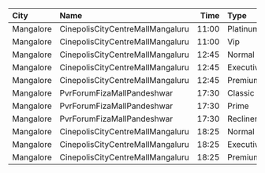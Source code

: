 | City      | Name                             |  Time | Type      | Price | Capacity | Booked |
| :-------- | :------------------------------- | ----: | :-------- | ----: | -------: | -----: |
| Mangalore | CinepolisCityCentreMallMangaluru | 11:00 | Platinum  |  150₹ |       24 |      0 |
| Mangalore | CinepolisCityCentreMallMangaluru | 11:00 | Vip       |  200₹ |        9 |      1 |
| Mangalore | CinepolisCityCentreMallMangaluru | 12:45 | Normal    |  150₹ |       13 |      0 |
| Mangalore | CinepolisCityCentreMallMangaluru | 12:45 | Executive |  150₹ |       67 |      0 |
| Mangalore | CinepolisCityCentreMallMangaluru | 12:45 | Premium   |  150₹ |       29 |      0 |
| Mangalore | PvrForumFizaMallPandeshwar       | 17:30 | Classic   |  112₹ |       48 |      0 |
| Mangalore | PvrForumFizaMallPandeshwar       | 17:30 | Prime     |  112₹ |       28 |      0 |
| Mangalore | PvrForumFizaMallPandeshwar       | 17:30 | Recliner  |  230₹ |        6 |      0 |
| Mangalore | CinepolisCityCentreMallMangaluru | 18:25 | Normal    |  150₹ |       13 |      0 |
| Mangalore | CinepolisCityCentreMallMangaluru | 18:25 | Executive |  150₹ |       67 |      0 |
| Mangalore | CinepolisCityCentreMallMangaluru | 18:25 | Premium   |  150₹ |       29 |     17 |